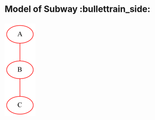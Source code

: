 <h1> Model of Subway :bullettrain_side: </h1>
  <h2>
  <img src = "https://github.com/Sborzov456/subway-model/blob/master/img/subway.png">
  </h2>

